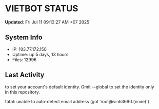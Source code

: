 # VIETBOT STATUS
**Updated**: Fri Jul 11 09:13:27 AM +07 2025

## System Info
- IP: 103.77.172.150
- Uptime: up 5 days, 13 hours
- Files: 12996

## Last Activity

to set your account's default identity.
Omit --global to set the identity only in this repository.

fatal: unable to auto-detect email address (got 'root@vinh3690.(none)')
